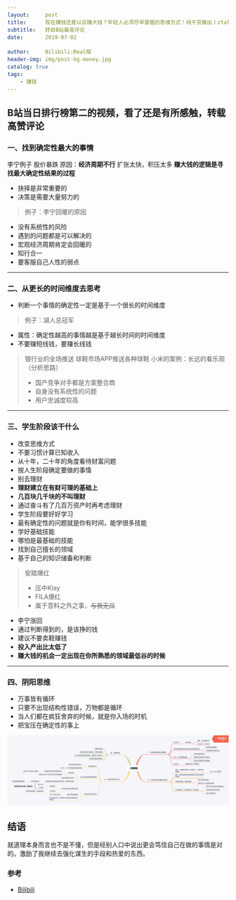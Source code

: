 ```yaml
---
layout:     post
title:      现在赚钱还是以后赚大钱？年轻人必须尽早掌握的思维方式！纯干货输出丨ztalk
subtitle:   转自B站最高评论
date:       2019-07-02

author:     Bilibili:Real琛
header-img: img/post-bg-money.jpg
catalog: true
tags:
    - 赚钱
---
```



## B站当日排行榜第二的视频，看了还是有所感触，转载高赞评论



### 一、找到确定性最大的事情
李宁例子
股价暴跌
原因：**经济周期不行**
扩张太快，积压太多
**赚大钱的逻辑是寻找最大确定性结果的过程**
- 抉择是非常重要的
- 决策是需要大量努力的
> 例子：李宁回暖的原因
- 没有系统性的风险
- 遇到的问题都是可以解决的 
- 宏观经济周期肯定会回暖的
- 知行合一
- 要客服自己人性的弱点
----
### 二、从更长的时间维度去思考
- 判断一个事情的确定性一定是基于一个很长的时间维度
> 例子：湖人总冠军
- 属性：确定性越高的事情越是基于越长时间的时间维度
- 不要赚短线钱，要赚长线钱
> 银行业的全场推送
> 球鞋市场APP推送各种球鞋
>小米的案例：长远的看乐观（分析思路）
>- 国产竞争对手都是方案整合商
>- 自身没有系统性的问题
>- 用户忠诚度较高
----
### 三、学生阶段该干什么
- 改变思维方式
- 不要习惯计算已知收入
- 从十年，二十年的角度看待财富问题
- 按人生阶段确定要做的事情
- 别去理财
- **理财建立在有财可理的基础上**
- **几百块几千块的不叫理财**
- 通过奋斗有了几百万资产时再考虑理财
- 学生阶段要好好学习
- 最有确定性的问题就是你有时间，能学很多技能
- 学好基础技能
- 哪怕是最基础的技能
- 找到自己擅长的领域
- 基于自己的知识储备和判断
> 安踏爆红
>- 压中Klay
>- FILA爆红
>- 属于意料之外之事，~~与我无瓜~~
- 李宁涨回
- 通过判断得到的，是该挣的钱
- 建议不要卖鞋赚钱
- **投入产出比太低了**
- **赚大钱的机会一定出现在你所熟悉的领域最低谷的时候**
----
### 四、阴阳思维
- 万事皆有循环
- 只要不出现结构性错误，万物都是循环
- 当人们都在疯狂舍弃的时候，就是你入场的时机
- 把宝压在确定性的事上

![思维导图版](/img/siweidaotu.png )

## 结语

就道理本身而言也不是不懂，但是经别人口中说出更会笃信自己在做的事情是对的。激励了我继续去强化谋生的手段和热爱的东西。

### 参考

- [Bilibili](https://www.bilibili.com/video/av57285232/)


